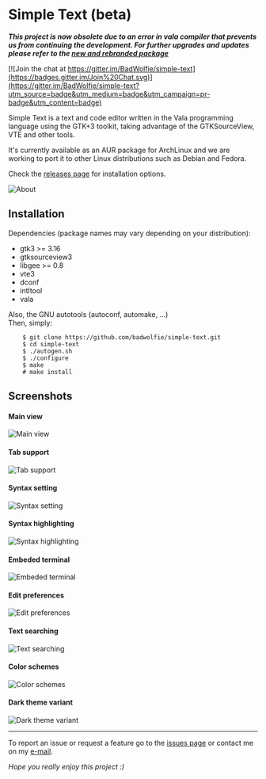 # Simple Text (beta)

***This project is now obsolete due to an error in vala compiler that prevents us from continuing the development. For further upgrades and updates please refer to the [new and rebranded package](https://github.com/badwolfie/quetzal)***

[![Join the chat at https://gitter.im/BadWolfie/simple-text](https://badges.gitter.im/Join%20Chat.svg)](https://gitter.im/BadWolfie/simple-text?utm_source=badge&utm_medium=badge&utm_campaign=pr-badge&utm_content=badge)  

Simple Text is a text and code editor written in the Vala programming language using the GTK+3 toolkit, taking advantage of the GTKSourceView, VTE and other tools. 

It's currently available as an AUR package for ArchLinux and we are working to port it to other Linux distributions such as Debian and Fedora.

Check the [releases page](https://github.com/badwolfie/simple-text/releases) for installation options.  

![About](screenshots/about.png)

## Installation

Dependencies (package names may vary depending on your distribution):
* gtk3 >= 3.16
* gtksourceview3
* libgee >= 0.8
* vte3
* dconf
* intltool
* vala

Also, the GNU autotools (autoconf, automake, ...)  
Then, simply:
```
	$ git clone https://github.com/badwolfie/simple-text.git
	$ cd simple-text
	$ ./autogen.sh
	$ ./configure
	$ make
	# make install
```

## Screenshots
#### Main view
![Main view](screenshots/main-view.png)

#### Tab support
![Tab support](screenshots/tab-support.png)

#### Syntax setting
![Syntax setting](screenshots/syntax-setting.png)

#### Syntax highlighting
![Syntax highlighting](screenshots/syntax-highlighting.png)

#### Embeded terminal
![Embeded terminal](screenshots/embeded-terminal.png)

#### Edit preferences
![Edit preferences](screenshots/editing-prefs.png)

#### Text searching
![Text searching](screenshots/searching.png)

#### Color schemes
![Color schemes](screenshots/color-schemes.png)

#### Dark theme variant
![Dark theme variant](screenshots/dark-variant.png)

---

To report an issue or request a feature go to the [issues page](https://github.com/badwolfie/simple-text/issues) or contact me on my [e-mail](mailto:ihernandezs@openmailbox.org).

*Hope you really enjoy this project :)*
